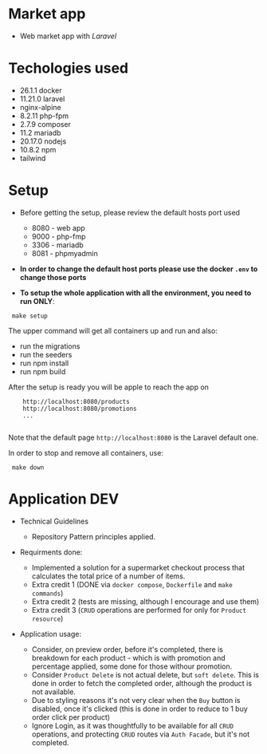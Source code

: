 # Market app

- Web market app with *Laravel*

# Techologies used
- 26.1.1 docker
- 11.21.0 laravel
- nginx-alpine
- 8.2.11 php-fpm
- 2.7.9 composer
- 11.2 mariadb
- 20.17.0 nodejs
- 10.8.2 npm
- tailwind

# Setup
 - Before getting the setup, please review the default hosts port used
   - 8080 - web app
   - 9000 - php-fmp
   - 3306 - mariadb
   - 8081 - phpmyadmin
 - **In order to change the default host ports please use the docker ```.env``` to change those ports**

 - **To setup the whole application with all the environment, you need to run ONLY**:
```
 make setup
```
The upper command will get all containers up and run and also:
 - run the migrations
 - run the seeders
 - run npm install
 - run npm build

After the setup is ready you will be apple to reach the app on
```
    http://localhost:8080/products
    http://localhost:8080/promotions
    ...
    
```
Note that the default page ```http://localhost:8080``` is the Laravel default one.

In order to stop and remove all containers, use:
```
 make down
```

# Application DEV
 - Technical Guidelines
   - Repository Pattern principles applied.
   
 - Requirments done:
   - Implemented a solution for a supermarket checkout process that calculates the total price of a number of items.
   - Extra credit 1 (DONE via ```docker compose```, ```Dockerfile``` and ```make commands```)
   - Extra credit 2 (tests are missing, although I encourage and use them)
   - Extra credit 3 (```CRUD``` operations are performed for only for ```Product resource```)

 - Application usage:
   - Consider, on preview order, before it's completed, there is breakdown for each product - which is with promotion and percentage applied, some done for those withour promotion.
   - Consider ```Product Delete``` is not actual delete, but ```soft delete```. This is done in order to fetch the completed order, although the product is not available.
   - Due to styling reasons it's not very clear when the ```Buy``` button is disabled, once it's clicked (this is done in order to reduce to 1 buy order click per product)
   - Ignore Login, as it was thoughtfully to be available for all ```CRUD``` operations, and protecting ```CRUD``` routes via ```Auth Facade```, but it's not completed.